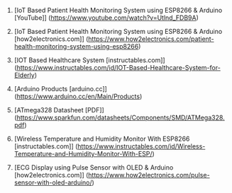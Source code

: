 1. [IoT Based Patient Health Monitoring System using ESP8266 & Arduino [YouTube\]]
(https://www.youtube.com/watch?v=Utlnd_FDB9A)

2. [IoT Based Patient Health Monitoring System using ESP8266 & Arduino [how2electronics.com\]]
(https://www.how2electronics.com/patient-health-monitoring-system-using-esp8266)

3. [IOT Based Healthcare System [instructables.com\]]
(https://www.instructables.com/id/IOT-Based-Healthcare-System-for-Elderly)

4. [Arduino Products [arduino.cc\]]
(https://www.arduino.cc/en/Main/Products)

5. [ATmega328 Datasheet [PDF\]]
(https://www.sparkfun.com/datasheets/Components/SMD/ATMega328.pdf)

6. [Wireless Temperature and Humidity Monitor With ESP8266 [instructables.com\]]
(https://www.instructables.com/id/Wireless-Temperature-and-Humidity-Monitor-With-ESP/)

7. [ECG Display using Pulse Sensor with OLED & Arduino [how2electronics.com\]]
(https://www.how2electronics.com/pulse-sensor-with-oled-arduino/)
